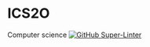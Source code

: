 # ICS2O
Computer science
[![GitHub Super-Linter](https://github.com/<ChrisRobby>/<REPOSITORY>/workflows/Lint%20Code%20Base/badge.svg)](https://github.com/marketplace/actions/super-linter)

